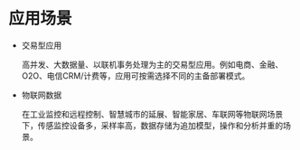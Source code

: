 # 应用场景<a name="ZH-CN_CONCEPT_0289895650"></a>

-   交易型应用

    高并发、大数据量、以联机事务处理为主的交易型应用。例如电商、金融、O2O、电信CRM/计费等，应用可按需选择不同的主备部署模式。

-   物联网数据

    在工业监控和远程控制、智慧城市的延展、智能家居、车联网等物联网场景下，传感监控设备多，采样率高，数据存储为追加模型，操作和分析并重的场景。


